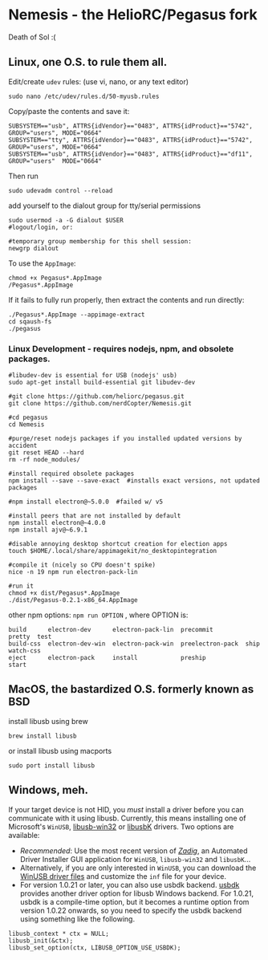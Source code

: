 # Nemesis - the HelioRC/Pegasus fork
Death of Sol :(

## Linux, one O.S. to rule them all.
Edit/create `udev` rules: (use vi, nano, or any text editor)
```
sudo nano /etc/udev/rules.d/50-myusb.rules
```
Copy/paste the contents and save it:
```
SUBSYSTEM=="usb", ATTRS{idVendor}=="0483", ATTRS{idProduct}=="5742", GROUP="users", MODE="0664"
SUBSYSTEM=="tty", ATTRS{idVendor}=="0483", ATTRS{idProduct}=="5742", GROUP="users", MODE="0664"
SUBSYSTEM=="usb", ATTRS{idVendor}=="0483", ATTRS{idProduct}=="df11", GROUP="users"  MODE="0664"
```

Then run
```
sudo udevadm control --reload
```
add yourself to the dialout group for tty/serial permissions

```
sudo usermod -a -G dialout $USER
#logout/login, or:

#temporary group membership for this shell session:
newgrp dialout
```

To use the `AppImage`:
```
chmod +x Pegasus*.AppImage
/Pegasus*.AppImage
```
If it fails to fully run properly, then extract the contents and run directly:
```
./Pegasus*.AppImage --appimage-extract
cd sqaush-fs
./pegasus
```

### Linux Development - requires nodejs, npm, and obsolete packages.

```
#libudev-dev is essential for USB (nodejs' usb)
sudo apt-get install build-essential git libudev-dev

#git clone https://github.com/heliorc/pegasus.git
git clone https://github.com/nerdCopter/Nemesis.git

#cd pegasus
cd Nemesis

#purge/reset nodejs packages if you installed updated versions by accident
git reset HEAD --hard
rm -rf node_modules/

#install required obsolete packages
npm install --save --save-exact  #installs exact versions, not updated packages

#npm install electron@~5.0.0  #failed w/ v5

#install peers that are not installed by default
npm install electron@~4.0.0
npm install ajv@~6.9.1

#disable annoying desktop shortcut creation for election apps
touch $HOME/.local/share/appimagekit/no_desktopintegration

#compile it (nicely so CPU doesn't spike)
nice -n 19 npm run electron-pack-lin

#run it
chmod +x dist/Pegasus*.AppImage
./dist/Pegasus-0.2.1-x86_64.AppImage
```

other npm options:
`npm run OPTION` , where OPTION is:
```
build      electron-dev      electron-pack-lin  precommit         pretty  test
build-css  electron-dev-win  electron-pack-win  preelectron-pack  ship    watch-css
eject      electron-pack     install            preship           start
```


## MacOS, the bastardized O.S. formerly known as BSD

install libusb using brew
```
brew install libusb
```
or install libusb using macports
```
sudo port install libusb
```

## Windows, meh.

If your target device is not HID, you _must_ install a driver before you can communicate with it using libusb. Currently, this means installing one of Microsoft's `WinUSB`, [libusb-win32](http://sourceforge.net/apps/trac/libusb-win32/wiki) or [libusbK](http://libusbk.sourceforge.net/UsbK3/index.html) drivers. Two options are available:
* _Recommended_: Use the most recent version of _[Zadig](http://zadig.akeo.ie)_, an Automated Driver Installer GUI application for `WinUSB`, `libusb-win32` and `libusbK`...
* Alternatively, if you are only interested in `WinUSB`, you can download the [WinUSB driver files](https://storage.googleapis.com/google-code-archive-downloads/v2/code.google.com/libusb-winusb-wip/winusb%20driver.zip) and customize the `inf` file for your device.
* For version 1.0.21 or later, you can also use usbdk backend. [usbdk](https://cgit.freedesktop.org/spice/win32/usbdk) provides another driver option for libusb Windows backend. For 1.0.21, usbdk is a compile-time option, but it becomes a runtime option from version 1.0.22 onwards, so you need to specify the usbdk backend using something like the following.
```
libusb_context * ctx = NULL;
libusb_init(&ctx);
libusb_set_option(ctx, LIBUSB_OPTION_USE_USBDK);
```
